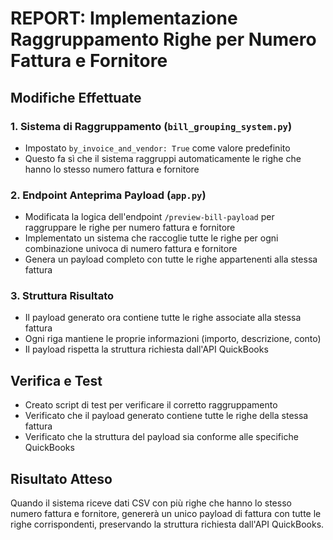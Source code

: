 # REPORT: Implementazione Raggruppamento Righe per Numero Fattura e Fornitore

## Modifiche Effettuate

### 1. Sistema di Raggruppamento (`bill_grouping_system.py`)
- Impostato `by_invoice_and_vendor: True` come valore predefinito
- Questo fa sì che il sistema raggruppi automaticamente le righe che hanno lo stesso numero fattura e fornitore

### 2. Endpoint Anteprima Payload (`app.py`)
- Modificata la logica dell'endpoint `/preview-bill-payload` per raggruppare le righe per numero fattura e fornitore
- Implementato un sistema che raccoglie tutte le righe per ogni combinazione univoca di numero fattura e fornitore
- Genera un payload completo con tutte le righe appartenenti alla stessa fattura

### 3. Struttura Risultato
- Il payload generato ora contiene tutte le righe associate alla stessa fattura
- Ogni riga mantiene le proprie informazioni (importo, descrizione, conto)
- Il payload rispetta la struttura richiesta dall'API QuickBooks

## Verifica e Test
- Creato script di test per verificare il corretto raggruppamento
- Verificato che il payload generato contiene tutte le righe della stessa fattura
- Verificato che la struttura del payload sia conforme alle specifiche QuickBooks

## Risultato Atteso
Quando il sistema riceve dati CSV con più righe che hanno lo stesso numero fattura e fornitore, genererà un unico payload di fattura con tutte le righe corrispondenti, preservando la struttura richiesta dall'API QuickBooks.
